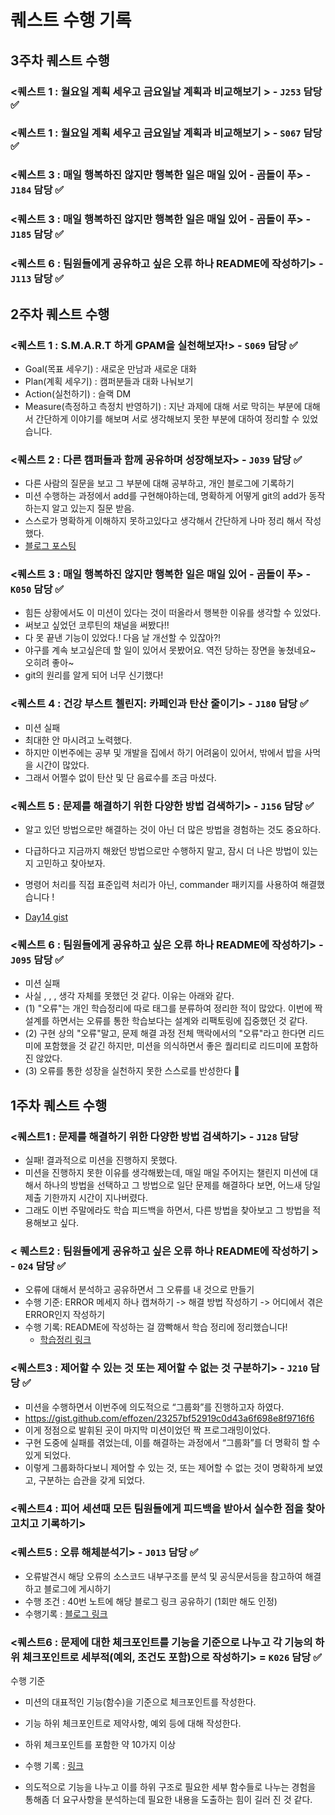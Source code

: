 # 퀘스트 수행 기록

## 3주차 퀘스트 수행

### <퀘스트 1 : 월요일 계획 세우고 금요일날 계획과 비교해보기 > - `J253` 담당 ✅


### <퀘스트 1 : 월요일 계획 세우고 금요일날 계획과 비교해보기 > - `S067` 담당 ✅


### <퀘스트 3 : 매일 행복하진 않지만 행복한 일은 매일 있어 - 곰돌이 푸> - `J184` 담당 ✅


### <퀘스트 3 : 매일 행복하진 않지만 행복한 일은 매일 있어 - 곰돌이 푸> - `J185` 담당 ✅


### <퀘스트 6 : 팀원들에게 공유하고 싶은 오류 하나 README에 작성하기>  - `J113` 담당 ✅


## 2주차 퀘스트 수행

### <퀘스트 1 : S.M.A.R.T 하게 GPAM을 실천해보자!> - `S069` 담당 ✅
- Goal(목표 세우기) : 새로운 만남과 새로운 대화
- Plan(계획 세우기) : 캠퍼분들과 대화 나눠보기
- Action(실천하기) : 슬랙 DM
- Measure(측정하고 측정치 반영하기) : 지난 과제에 대해 서로 막히는 부분에 대해서 간단하게 이야기를 해보며 서로 생각해보지 못한 부분에 대하여 정리할 수 있었습니다.

### <퀘스트 2 : 다른 캠퍼들과 함께 공유하며 성장해보자> - `J039` 담당 ✅

- 다른 사람의 질문을 보고 그 부분에 대해 공부하고, 개인 블로그에 기록하기
- 미션 수행하는 과정에서 add를 구현해야하는데, 명확하게 어떻게 git의 add가 동작하는지 알고 있는지 질문 받음.
- 스스로가 명확하게 이해하지 못하고있다고 생각해서 간단하게 나마 정리 해서 작성했다.
- [블로그 포스팅](https://edder773.tistory.com/326)

### <퀘스트 3 : 매일 행복하진 않지만 행복한 일은 매일 있어 - 곰돌이 푸> - `K050` 담당 ✅

- 힘든 상황에서도 이 미션이 있다는 것이 떠올라서 행복한 이유를 생각할 수 있었다.
- 써보고 싶었던 코루틴의 채널을 써봤다!!
- 다 못 끝낸 기능이 있었다.! 다음 날 개선할 수 있잖아?!
- 야구를 계속 보고싶은데 할 일이 있어서 못봤어요. 역전 당하는 장면을 놓쳤네요~ 오히려 좋아~
- git의 원리를 알게 되어 너무 신기했다!

### <퀘스트 4 : 건강 부스트 첼린지: 카페인과 탄산 줄이기> - `J180` 담당 ✅
- 미션 실패
- 최대한 안 마시려고 노력했다.
- 하지만 이번주에는 공부 및 개발을 집에서 하기 어려움이 있어서, 밖에서 밥을 사먹을 시간이 많았다.
- 그래서 어쩔수 없이 탄산 및 단 음료수를 조금 마셨다.

### <퀘스트 5 : 문제를 해결하기 위한 다양한 방법 검색하기> - `J156` 담당 ✅
- 알고 있던 방법으로만 해결하는 것이 아닌 더 많은 방법을 경험하는 것도 중요하다.
- 다급하다고 지금까지 해왔던 방법으로만 수행하지 말고, 잠시 더 나은 방법이 있는지 고민하고 찾아보자.
- 명령어 처리를 직접 표준입력 처리가 아닌, commander 패키지를 사용하여 해결했습니다 !

- [Day14 gist](https://gist.github.com/yangchef1/9bdbe43d5b6aff6630caf3f80f8faec0)

### <퀘스트 6 : 팀원들에게 공유하고 싶은 오류 하나 README에 작성하기>  - `J095` 담당 ✅
- 미션 실패
- 사실 , , , 생각 자체를 못했던 것 같다. 이유는 아래와 같다.
- (1) "오류"는 개인 학습정리에 따로 태그를 분류하여 정리한 적이 많았다. 이번에 짝 설계를 하면서는 오류를 통한 학습보다는 설계와 리팩토링에 집중했던 것 같다.
- (2) 구현 상의 "오류"말고, 문제 해결 과정 전체 맥락에서의 "오류"라고 한다면 리드미에 포함했을 것 같긴 하지만, 미션을 의식하면서 좋은 퀄리티로 리드미에 포함하진 않았다.
- (3) 오류를 통한 성장을 실천하지 못한 스스로를 반성한다 🥲

## 1주차 퀘스트 수행

### <퀘스트1 : 문제를 해결하기 위한 다양한 방법 검색하기> - `J128` 담당

- 실패! 결과적으로 미션을 진행하지 못했다.
- 미션을 진행하지 못한 이유를 생각해봤는데, 매일 매일 주어지는 챌린지 미션에 대해서 하나의 방법을 선택하고 그 방법으로 일단 문제를 해결하다 보면, 어느새 당일 제출 기한까지 시간이 지나버렸다.
- 그래도 이번 주말에라도 학습 피드백을 하면서, 다른 방법을 찾아보고 그 방법을 적용해보고 싶다.

### < 퀘스트2 : 팀원들에게 공유하고 싶은 오류 하나 README에 작성하기 > - `024` 담당 ✅

- 오류에 대해서 분석하고 공유하면서 그 오류를 내 것으로 만들기
- 수행 기준: ERROR 메세지 하나 캡쳐하기 -> 해결 방법 작성하기 -> 어디에서 겪은 ERROR인지 작성하기
- 수행 기록: README에 작성하는 걸 깜빡해서 학습 정리에 정리했습니다!
  - [학습정리 링크](https://swiftorg.notion.site/Day07-6ea9be51299342a2b502aad17ec49010?pvs=4)

### <퀘스트3 : 제어할 수 있는 것 또는 제어할 수 없는 것 구분하기> - `J210` 담당 ✅

- 미션을 수행하면서 이번주에 의도적으로 “그룹화”를 진행하고자 하였다.
- https://gist.github.com/effozen/23257bf52919c0d43a6f698e8f9716f6
- 이게 정점으로 발휘된 곳이 마지막 미션이었던 짝 프로그래밍이었다.
- 구현 도중에 실패를 겪었는데, 이를 해결하는 과정에서 “그룹화”를 더 명확히 할 수 있게 되었다.
- 이렇게 그룹화하다보니 제어할 수 있는 것, 또는 제어할 수 없는 것이 명확하게 보였고, 구분하는 습관을 갖게 되었다.

### <퀘스트4 : 피어 세션때 모든 팀원들에게 피드백을 받아서 실수한 점을 찾아 고치고 기록하기>

### <퀘스트5 : 오류 해체분석기> - `J013` 담당 ✅

- 오류발견시 해당 오류의 소스코드 내부구조를 분석 및 공식문서등을 참고하여 해결하고 블로그에 게시하기
- 수행 조건 : 40번 노트에 해당 블로그 링크 공유하기 (1회만 해도 인정)
- 수행기록 : [블로그 링크](https://velog.io/@bosun0214/javascript-%ED%81%B4%EB%9E%98%EC%8A%A4-%EC%83%9D%EC%84%B1%EC%9E%90%EC%97%90%EC%84%9C-%EC%A0%95%EC%9D%98%EB%90%9C-%EC%88%9C%EC%84%9C%EC%9D%98-%EC%A4%91%EC%9A%94%EC%84%B1)

### <퀘스트6 : 문제에 대한 체크포인트를 기능을 기준으로 나누고 각 기능의 하위 체크포인트로 세부적(예외, 조건도 포함)으로 작성하기> = `K026` 담당 ✅

수행 기준

- 미션의 대표적인 기능(함수)을 기준으로 체크포인트를 작성한다.
- 기능 하위 체크포인트로 제약사항, 예외 등에 대해 작성한다.
- 하위 체크포인트를 포함한 약 10가지 이상
- 수행 기록 : [링크](https://ritzy-nation-0cf.notion.site/dd481c09c9b1477a92de850a20a276b7?pvs=4)

- 의도적으로 기능을 나누고 이를 하위 구조로 필요한 세부 함수들로 나누는 경험을 통해좀 더 요구사항을 분석하는데 필요한 내용을 도출하는 힘이 길러 진 것 같다.
